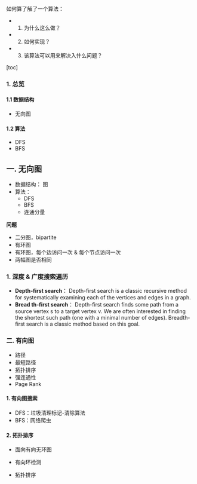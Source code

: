 如何算了解了一个算法：

- 1. 为什么这么做？
- 2. 如何实现？
- 3. 该算法可以用来解决入什么问题？

[toc]
### 1. 总览

#### 1.1 数据结构

- 无向图

#### 1.2 算法

- DFS
- BFS
## 一. 无向图

- 数据结构： 图
- 算法：
  - DFS
  - BFS
  - 连通分量

**问题**

- 二分图，bipartite
- 有环图
- 有环图，每个边访问一次 & 每个节点访问一次
- 两幅图是否相同

### 1. 深度 & 广度搜索遍历

- **Depth-first search**： Depth-first search is a classic recursive method for systematically examining each of the vertices and edges in a graph.
- **Bread th-first search**： Depth-first search finds some path from a source vertex s to a target vertex v. We are often interested in finding the shortest such path (one with a minimal number of edges). Breadth-first search is a classic method based on this goal. 

### 二. 有向图

- 路径
- 最短路径
- 拓扑排序
- 强连通性
- Page Rank

#### 1. 有向图搜索

- DFS：垃圾清理标记-清除算法
- BFS：网络爬虫

#### 2. 拓扑排序

- 面向有向无环图

- 有向环检测
- 拓扑排序